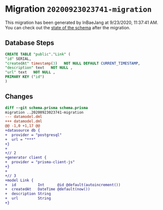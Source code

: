 # Migration `20200923023741-migration`

This migration has been generated by InBaeJang at 9/23/2020, 11:37:41 AM.
You can check out the [state of the schema](./schema.prisma) after the migration.

## Database Steps

```sql
CREATE TABLE "public"."Link" (
"id" SERIAL,
"createdAt" timestamp(3)   NOT NULL DEFAULT CURRENT_TIMESTAMP,
"description" text   NOT NULL ,
"url" text   NOT NULL ,
PRIMARY KEY ("id")
)
```

## Changes

```diff
diff --git schema.prisma schema.prisma
migration ..20200923023741-migration
--- datamodel.dml
+++ datamodel.dml
@@ -1,0 +1,17 @@
+datasource db {
+  provider = "postgresql" 
+  url = "***"
+}
+
+// 2
+generator client {
+  provider = "prisma-client-js"
+}
+
+// 3
+model Link {
+  id          Int      @id @default(autoincrement())
+  createdAt   DateTime @default(now())
+  description String
+  url         String
+}
```


